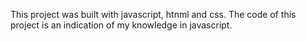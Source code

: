 This project was built with javascript, htnml and css.
The code of this project is an indication of my knowledge in javascript.
